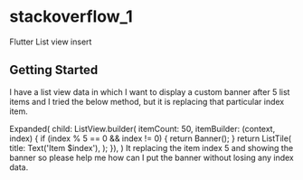 # stackoverflow_1

Flutter List view insert

## Getting Started

I have a list view data in which I want to display a custom banner after 5 list items and I tried the below method, but it is replacing that particular index item.

Expanded(
            child: ListView.builder(
                itemCount: 50,
                itemBuilder: (context, index) {
                  if (index % 5 == 0 && index != 0) {
                    return Banner();
                  }
                  return ListTile(
                    title: Text('Item $index'),
                  );
                }),
          )
It replacing the item index 5 and showing the banner so please help me how can I put the banner without losing any index data.
